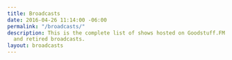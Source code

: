 ```yaml
---
title: Broadcasts
date: 2016-04-26 11:14:00 -06:00
permalink: "/broadcasts/"
description: This is the complete list of shows hosted on Goodstuff.FM including active
  and retired broadcasts.
layout: broadcasts
---
```


